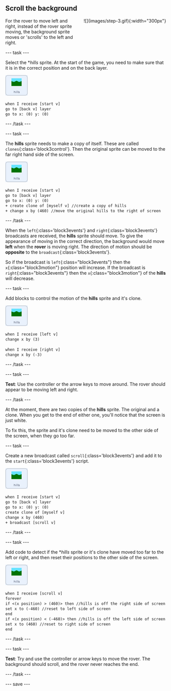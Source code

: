 ## Scroll the background

<div style="display: flex; flex-wrap: wrap">
<div style="flex-basis: 200px; flex-grow: 1; margin-right: 15px;">
For the rover to move left and right, instead of the rover sprite moving, the background sprite moves or 'scrolls' to the left and right.
</div>
<div>
![](images/step-3.gif){:width="300px"}
</div>
</div>

--- task ---

Select the **hills* sprite. At the start of the game, you need to make sure that it is in the correct position and on the back layer.

![hills sprite](images/hills-sprite.png)
```blocks3
when I receive [start v]
go to [back v] layer
go to x: (0) y: (0)
```

--- /task ---

--- task ---

The **hills** sprite needs to make a copy of itself. These are called `clones`{:class='block3control'}. Then the original sprite can be moved to the far right hand side of the screen.

![hills sprite](images/hills-sprite.png)
```blocks3
when I receive [start v]
go to [back v] layer
go to x: (0) y: (0)
+ create clone of [myself v] //create a copy of hills
+ change x by (460) //move the original hills to the right of screen
```
--- /task ---

When the `left`{:class='block3events'} and `right`{:class='block3events'} broadcasts are received, the **hills** sprite should move. To give the appearance of moving in the correct direction, the background would move **left** when the **rover** is moving right. The direction of motion should be **opposite** to the `broadcast`{:class='block3events'}.

So if the broadcast is `left`{:class="block3events"} then the `x`{:class="block3motion"} position will increase. If the broadcast is `right`{:class="block3events"} then the `x`{:class="block3motion"} of the **hills** will decrease.

--- task ---

Add blocks to control the motion of the **hills** sprite and it's clone.

![hills sprite](images/hills-sprite.png)
```blocks3
when I receive [left v]
change x by (3)

when I receive [right v]
change x by (-3)
```

--- /task ---

--- task ---

**Test**: Use the controller or the arrow keys to move around. The rover should appear to be moving left and right.

--- /task ---

At the moment, there are two copies of the **hills** sprite. The original and a clone. When you get to the end of either one, you'll notice that the screen is just white.

To fix this, the sprite and it's clone need to be moved to the other side of the screen, when they go too far.

--- task ---

Create a new broadcast called `scroll`{:class='block3events'} and add it to the `start`{:class='block3events'} script.

![hills sprite](images/hills-sprite.png)
```blocks3
when I receive [start v]
go to [back v] layer
go to x: (0) y: (0)
create clone of [myself v]
change x by (460) 
+ broadcast [scroll v]
```

--- /task ---

--- task ---

Add code to detect if the **hills* sprite or it's clone have moved too far to the left or right, and then reset their positions to the other side of the screen.

![hills sprite](images/hills-sprite.png)
```blocks3
when I receive [scroll v]
forever
if <(x position) > (460)> then //hills is off the right side of screen
set x to (-460) //reset to left side of screen
end
if <(x position) < (-460)> then //hills is off the left side of screen
set x to (460) //reset to right side of screen
end
```
--- /task ---

--- task ---

**Test**: Try and use the controller or arrow keys to move the rover. The background should scroll, and the rover never reaches the end.

--- /task ---

--- save ---

